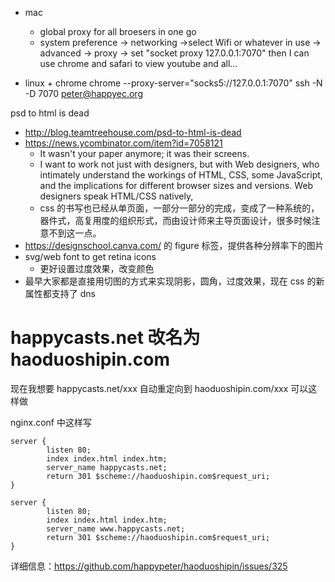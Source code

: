 - mac
  -  global proxy for all broesers in one go
  - system preference -> networking ->select Wifi or whatever in use -> advanced -> proxy -> set "socket proxy 127.0.0.1:7070"
  then I can use chrome and safari to view youtube and all...

- linux + chrome
   chrome --proxy-server="socks5://127.0.0.1:7070"
   ssh -N -D 7070 peter@happyec.org

psd to html is dead
- http://blog.teamtreehouse.com/psd-to-html-is-dead
- https://news.ycombinator.com/item?id=7058121
  -  It wasn't your paper anymore; it was their screens.
  - I want to work not just with designers, but with Web designers, who intimately understand the workings of HTML, CSS, some JavaScript, and the implications for different browser sizes and versions. Web designers speak HTML/CSS natively,
  -  css 的书写也已经从单页面，一部分一部分的完成，变成了一种系统的，器件式，高复用度的组织形式，而由设计师来主导页面设计，很多时候注意不到这一点。
- https://designschool.canva.com/ 的 figure 标签，提供各种分辨率下的图片
- svg/web font to get retina icons
  - 更好设置过度效果，改变颜色
- 最早大家都是直接用切图的方式来实现阴影，圆角，过度效果，现在 css 的新属性都支持了
dns

# happycasts.net 改名为 haoduoshipin.com

现在我想要 happycasts.net/xxx 自动重定向到  haoduoshipin.com/xxx 可以这样做

nginx.conf 中这样写

```
server {
        listen 80;
        index index.html index.htm;
        server_name happycasts.net;
        return 301 $scheme://haoduoshipin.com$request_uri;
}

server {
        listen 80;
        index index.html index.htm;
        server_name www.happycasts.net;
        return 301 $scheme://haoduoshipin.com$request_uri;
}
```

详细信息：https://github.com/happypeter/haoduoshipin/issues/325
